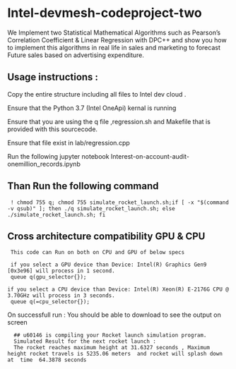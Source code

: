 # Intel-devmesh-codeproject-two
We  Implement  two  Statistical Mathematical Algorithms such as Pearson’s Correlation Coefficient &amp; Linear Regression  with DPC++  and  show you how to implement this algorithms in real life in sales and marketing  to  forecast Future sales based on advertising expenditure.

## Usage instructions :
Copy the entire structure including all files to  Intel dev cloud .

Ensure that the  Python 3.7 (Intel OneApi)  kernal is running

Ensure that you are using the q file ,regression.sh and Makefile that is provided with this sourcecode.

Ensure that file exist in  lab/regression.cpp


Run the following  jupyter notebook  Interest-on-account-audit-onemillion_records.ipynb

## Than Run  the following command
     ! chmod 755 q; chmod 755 simulate_rocket_launch.sh;if [ -x "$(command -v qsub)" ]; then ./q simulate_rocket_launch.sh; else ./simulate_rocket_launch.sh; fi  

## Cross architecture compatibility GPU & CPU
     This code can Run on both on CPU and GPU of below specs
     
     if you select a GPU device than Device: Intel(R) Graphics Gen9 [0x3e96] will process in 1 second.
     queue q(gpu_selector{});
    
    if you select a CPU device than Device: Intel(R) Xeon(R) E-2176G CPU @ 3.70GHz will process in 3 seconds.
     queue q(=cpu_selector{});


On successfull run :
You should be able to download to see the output on screen 

      ## u60146 is compiling your Rocket launch simulation program.
      Simulated Result for the next rocket launch :
      The rocket reaches maximum height at 31.6327 seconds , Maximum height rocket travels is 5235.06 meters  and rocket will splash down at  time  64.3878 seconds
